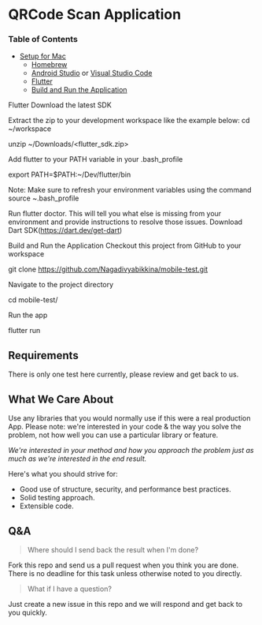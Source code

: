 # QRCode Scan Application

### Table of Contents
  - [Setup for Mac](#setup-for-mac)
    - [Homebrew](#homebrew)
    - [Android Studio](https://developer.android.com/studio) or [Visual Studio Code](https://code.visualstudio.com)
    - [Flutter](https://flutter.dev/docs/get-started/install/macos)
    - [Build and Run the Application](#build-and-run-the-application)
    
Flutter
   Download the latest SDK
   
   Extract the zip to your development workspace like the example below:
   cd ~/workspace
   
   unzip ~/Downloads/<flutter_sdk.zip>
   
   Add flutter to your PATH variable in your .bash_profile
   
   export PATH=$PATH:~/Dev/flutter/bin
   
   Note: Make sure to refresh your environment variables using the command source ~\.bash_profile
   
   Run flutter doctor. This will tell you what else is missing from your environment and provide instructions to resolve those issues.
   Download Dart SDK(https://dart.dev/get-dart)    
    
Build and Run the Application
   Checkout this project from GitHub to your workspace
   
   git clone https://github.com/Nagadivyabikkina/mobile-test.git
   
   Navigate to the project directory
   
   cd mobile-test/
   
   Run the app
   
   flutter run

## Requirements

There is only one test here currently, please review and get back to us.

## What We Care About

Use any libraries that you would normally use if this were a real production App. Please note: we're interested in your code & the way you solve the problem, not how well you can use a particular library or feature.

_We're interested in your method and how you approach the problem just as much as we're interested in the end result._

Here's what you should strive for:

- Good use of structure, security, and performance best practices.
- Solid testing approach.
- Extensible code.

## Q&A

> Where should I send back the result when I'm done?

Fork this repo and send us a pull request when you think you are done. There is no deadline for this task unless otherwise noted to you directly.

> What if I have a question?

Just create a new issue in this repo and we will respond and get back to you quickly.
